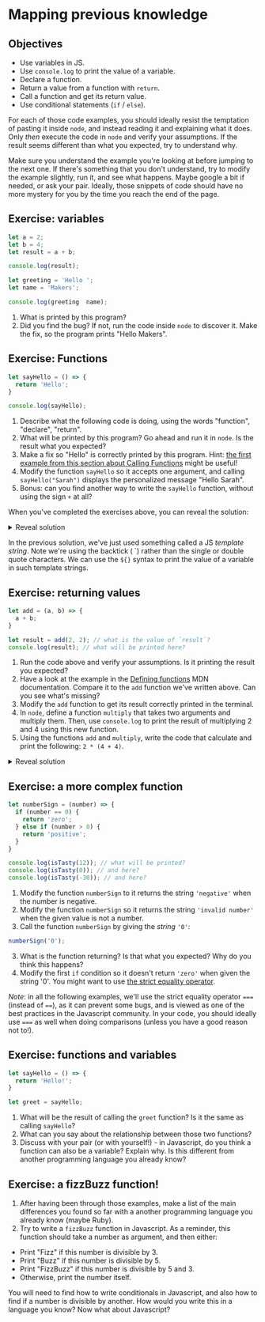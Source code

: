 # Mapping previous knowledge

## Objectives

 * Use variables in JS.
 * Use `console.log` to print the value of a variable.
 * Declare a function.
 * Return a value from a function with `return`.
 * Call a function and get its return value.
 * Use conditional statements (`if` / `else`).

For each of those code examples, you should ideally resist the temptation of pasting it inside `node`, and instead reading it and explaining what it does. Only *then* execute the code in `node` and verify your assumptions. If the result seems different than what you expected, try to understand why.

Make sure you understand the example you're looking at before jumping to the next one. If there's something that you don't understand, try to modify the example slightly, run it, and see what happens. Maybe google a bit if needed, or ask your pair. Ideally, those snippets of code should have no more mystery for you by the time you reach the end of the page.

## Exercise: variables

```javascript
let a = 2;
let b = 4;
let result = a + b;

console.log(result);

let greeting = 'Hello ';
let name = 'Makers';

console.log(greeting  name);
```

1. What is printed by this program?
2. Did you find the bug? If not, run the code inside `node` to discover it. Make the fix, so the program prints "Hello Makers".

## Exercise: Functions

```javascript
let sayHello = () => {
  return 'Hello';
}

console.log(sayHello);
```
1. Describe what the following code is doing, using the words "function", "declare", "return".
2. What will be printed by this program? Go ahead and run it in `node`. Is the result what you expected?
3. Make a fix so "Hello" is correctly printed by this program. Hint: [the first example from this section about Calling Functions](https://developer.mozilla.org/en-US/docs/Web/JavaScript/Guide/Functions#calling_functions) might be useful!
4. Modify the function `sayHello` so it accepts one argument, and calling `sayHello("Sarah")` displays the personalized message "Hello Sarah".
5. Bonus: can you find another way to write the `sayHello` function, without using the sign `+` at all?

When you've completed the exercises above, you can reveal the solution:

<details>
<summary>Reveal solution</summary>

```javascript

// What about this one? Hint: you might want to use the word "argument" here too.
let sayHello = (name) => {
  return `Hello ${name}`;
}

console.log(sayHello('Sarah'));
```

</details>

In the previous solution, we've just used something called a JS *template string*. Note we're using the backtick ( \`) rather than the single or double quote characters. We can use the `${}` syntax to print the value of a variable in such template strings.

## Exercise: returning values

```javascript
let add = (a, b) => {
  a + b;
}

let result = add(2, 2); // what is the value of `result`?
console.log(result); // what will be printed here?
```
1. Run the code above and verify your assumptions. Is it printing the result you expected? 
2. Have a look at the example in the [Defining functions](https://developer.mozilla.org/en-US/docs/Web/JavaScript/Guide/Functions#defining_functions) MDN documentation. Compare it to the `add` function we've written above. Can you see what's missing?
3. Modify the `add` function to get its result correctly printed in the terminal.
4. In `node`, define a function `multiply` that takes two arguments and multiply them. Then, use `console.log` to print the result of multiplying 2 and 4 using this new function.
5. Using the functions `add` and `multiply`, write the code that calculate and print the following: `2 * (4 + 4)`.

<details>
<summary>Reveal solution</summary>

```javascript
let add = (a, b) => {
  return a + b;
}

let multiply = (a, b) => {
  return a * b;
}

let result = multiply(2, add(4, 4));

console.log(result);
```

</details>

## Exercise: a more complex function

```javascript
let numberSign = (number) => {
  if (number == 0) {
    return 'zero';
  } else if (number > 0) {
    return 'positive';
  } 
}

console.log(isTasty(12)); // what will be printed?
console.log(isTasty(0)); // and here?
console.log(isTasty(-30)); // and here?
```

1. Modify the function `numberSign` to it returns the string `'negative'` when the number is negative.
2. Modify the function `numberSign` so it returns the string `'invalid number'` when the given value is not a number.
2. Call the function `numberSign` by giving the *string* `'0'`:
```javascript
numberSign('0');
```
3. What is the function returning? Is that what you expected? Why do you think this happens?
4. Modify the first `if` condition so it doesn't return `'zero'` when given the string '0'. You might want to use [the strict equality operator](https://developer.mozilla.org/en-US/docs/Web/JavaScript/Reference/Operators/Strict_equality).

*Note*: in all the following examples, we'll use the strict equality operator `===` (instead of `==`), as it can prevent some bugs, and is viewed as one of the best practices in the Javascript community. In your code, you should ideally use `===` as well when doing comparisons (unless you have a good reason not to!).

## Exercise: functions and variables

```javascript
let sayHello = () => {
  return 'Hello!';
}

let greet = sayHello;
```

1. What will be the result of calling the `greet` function? Is it the same as calling `sayHello`?
2. What can you say about the relationship between those two functions?
3. Discuss with your pair (or with yourself!) - in Javascript, do you think a function can also be a variable? Explain why. Is this different from another programming language you already know?

## Exercise: a fizzBuzz function!

1. After having been through those examples, make a list of the main differences you found so far with a another programming language you already know (maybe Ruby).
2. Try to write a `fizzBuzz` function in Javascript. As a reminder, this function should take a number as argument, and then either:
  * Print "Fizz" if this number is divisible by 3.
  * Print "Buzz" if this number is divisible by 5.
  * Print "FizzBuzz" if this number is divisible by 5 and 3.
  * Otherwise, print the number itself.

  You will need to find how to write conditionals in Javascript, and also how to find if a number is divisible by another. How would you write this in a language you know? Now what about Javascript?
